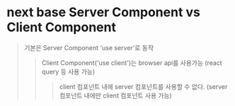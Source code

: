 # next base Server Component vs Client Component

> 기본은 Server Component 'use server'로 동작
>
> > Client Component('use client')는 browser api를 사용가능 (react query 등 사용 가능)
> >
> > > client 컴포넌트 내에 server 컴포넌트를 사용할 수 없다. (server 컴포넌트 내에만 client 컴포넌트 사용 가능)
